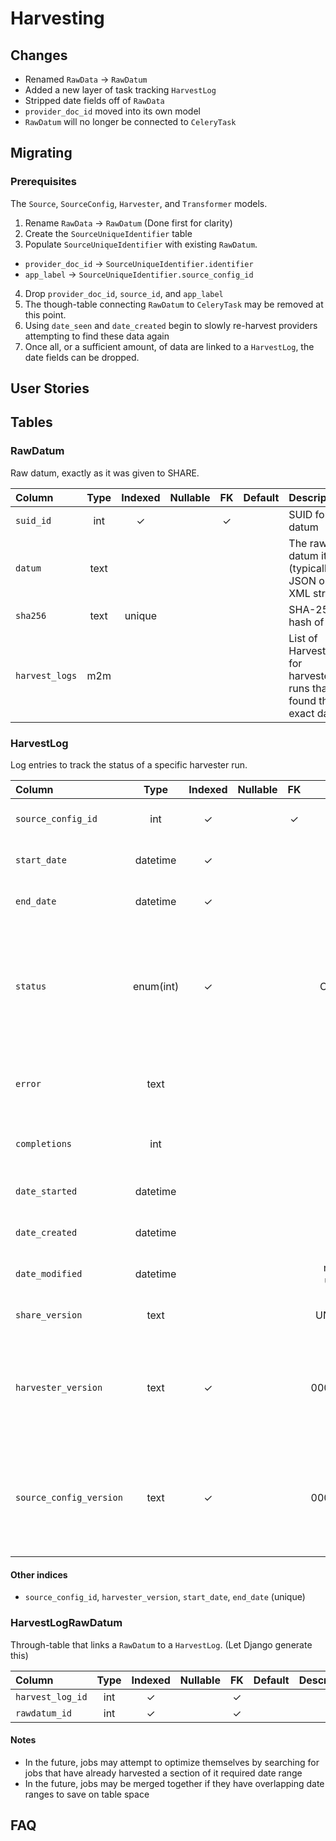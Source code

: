 # Harvesting

## Changes
* Renamed `RawData` -> `RawDatum`
* Added a new layer of task tracking `HarvestLog`
* Stripped date fields off of `RawData`
* `provider_doc_id` moved into its own model
* `RawDatum` will no longer be connected to `CeleryTask`

## Migrating
### Prerequisites
The `Source`, `SourceConfig`, `Harvester`, and `Transformer` models.

1. Rename `RawData` -> `RawDatum` (Done first for clarity)
2. Create the `SourceUniqueIdentifier` table
3. Populate `SourceUniqueIdentifier` with existing `RawDatum`.
  * `provider_doc_id` -> `SourceUniqueIdentifier.identifier`
  * `app_label` -> `SourceUniqueIdentifier.source_config_id`
4. Drop `provider_doc_id`, `source_id`, and `app_label`
5. The though-table connecting `RawDatum` to `CeleryTask` may be removed at this point.
6. Using `date_seen` and `date_created` begin to slowly re-harvest providers attempting to find these data again
7. Once all, or a sufficient amount, of data are linked to a `HarvestLog`, the date fields can be dropped.


## User Stories



## Tables
### RawDatum
Raw datum, exactly as it was given to SHARE.

| Column         | Type | Indexed | Nullable | FK  | Default | Description                                                        |
| :------------- | :--: | :-----: | :------: | :-: | :-----: | :----------------------------------------------------------------- |
| `suid_id`      | int  |    ✓    |          |  ✓  |         | SUID for this datum                                                |
| `datum`        | text |         |          |     |         | The raw datum itself (typically JSON or XML string)                |
| `sha256`       | text | unique  |          |     |         | SHA-256 hash of `data`                                             |
| `harvest_logs` | m2m  |         |          |     |         | List of HarvestLogs for harvester runs that found this exact datum |

### HarvestLog
Log entries to track the status of a specific harvester run.

| Column                  |   Type    | Indexed | Nullable | FK  |     Default     | Description                                                                                                   |
| :---------------------- | :-------: | :-----: | :------: | :-: | :-------------: | :------------------------------------------------------------------------------------------------------------ |
| `source_config_id`      |    int    |    ✓    |          |  ✓  |                 | IngestConfig for this harvester run                                                                           |
| `start_date`            | datetime  |    ✓    |          |     |                 | Beginning of the date range to harvest                                                                        |
| `end_date`              | datetime  |    ✓    |          |     |                 | End of the date range to harvest                                                                              |
| `status`                | enum(int) |    ✓    |          |     |     CREATED     | Status of the harvester run, one of {CREATED, STARTED, SPLIT, SUCCEEDED, FAILED, RESCHEDULED, SKIPPED}        |
| `error`                 |   text    |         |          |     |       ""        | A custom error message or traceback describing why this job failed                                            |
| `completions`           |    int    |         |          |     |        0        | The number of times `status` has been set to SUCCEEDED                                                        |
| `date_started`          | datetime  |         |          |     |                 | Datetime `status` was last set to STARTED                                                                     |
| `date_created`          | datetime  |         |          |     |       now       | Datetime this row was created                                                                                 |
| `date_modified`         | datetime  |         |          |     | now (on update) | Datetime this row was last modified                                                                           |
| `share_version`         |   text    |         |          |     |     UNKNOWN     | The commitish at the time this job was last run                                                               |
| `harvester_version`     |   text    |    ✓    |          |     |   000.000.000   | Semantic version of the harvester, with each segment padded to 3 digits (e.g. '1.2.10' => '001.002.010')      |
| `source_config_version` |   text    |    ✓    |          |     |   000.000.000   | Semantic version of the `SourceConfig`, with each segment padded to 3 digits (e.g. '1.2.10' => '001.002.010') |

#### Other indices
* `source_config_id`, `harvester_version`, `start_date`, `end_date` (unique)

### HarvestLogRawDatum
Through-table that links a `RawDatum` to a `HarvestLog`. (Let Django generate this)

| Column           | Type | Indexed | Nullable | FK  | Default | Description |
| :--------------- | :--: | :-----: | :------: | :-: | :-----: | :---------- |
| `harvest_log_id` | int  |    ✓    |          |  ✓  |         |             |
| `rawdatum_id`    | int  |    ✓    |          |  ✓  |         |             |


#### Notes
* In the future, jobs may attempt to optimize themselves by searching for jobs that have already harvested a section of it required date range
* In the future, jobs may be merged together if they have overlapping date ranges to save on table space


## FAQ
